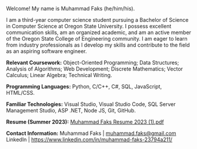 Welcome! My name is Muhammad Faks (he/him/his).

I am a third-year computer science student pursuing a Bachelor of Science in Computer Science at Oregon State University. I possess excellent communication skills, am an organized academic, and am an active member of the Oregon State College of Engineering community. I am eager to learn from industry professionals as I develop my skills and contribute to the field as an aspiring software engineer.

**Relevant Coursework:** Object-Oriented Programming; Data Structures; Analysis of Algorithms; Web Development; Discrete Mathematics; Vector Calculus; Linear Algebra; Technical Writing.

**Programming Languages:** Python, C/C++, C#, SQL, JavaScript, HTML/CSS. 

**Familiar Technologies:** Visual Studio, Visual Studio Code, SQL Server Management Studio, ASP .NET, Node JS, Git, GitHub.

**Resume (Summer 2023):**
[Muhammad Faks Resume 2023 (1).pdf](https://github.com/mfaks/mfaks/files/11780123/Muhammad.Faks.Resume.2023.1.pdf)

**Contact Information:**
Muhammad Faks | muhammad.faks@gmail.com
LinkedIn | https://www.linkedin.com/in/muhammad-faks-23794a211/
